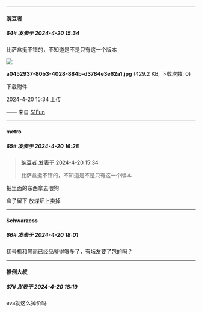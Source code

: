 ﻿
*****

####  豌豆者  
##### 64#       发表于 2024-4-20 15:34

比萨盒挺不错的，不知道是不是只有这一个版本

<img src="https://img.saraba1st.com/forum/202404/20/153402nvpjupzv62i8p882.jpg" referrerpolicy="no-referrer">

<strong>a0452937-80b3-4028-884b-d3784e3e62a1.jpg</strong> (429.2 KB, 下载次数: 0)

下载附件

2024-4-20 15:34 上传

—— 来自 [S1Fun](https://s1fun.koalcat.com)


*****

####  metro  
##### 65#       发表于 2024-4-20 16:28

<blockquote><a href="httphttps://bbs.saraba1st.com/2b/forum.php?mod=redirect&amp;goto=findpost&amp;pid=64660378&amp;ptid=2179210" target="_blank">豌豆者 发表于 2024-4-20 15:34</a>

比萨盒挺不错的，不知道是不是只有这一个版本</blockquote>
把里面的东西拿去喂狗

盒子留下
放煤炉上卖掉


*****

####  Schwarzess  
##### 66#       发表于 2024-4-20 18:01

初号机和黑丽已经品鉴得够多了，有坛友要了包的吗？


*****

####  推倒大叔  
##### 67#       发表于 2024-4-20 18:19

eva就这么掉价吗  

